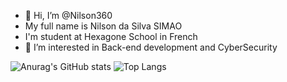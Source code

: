 - 👋 Hi, I’m @Nilson360
- My full name is Nilson da Silva SIMAO
- I'm student at Hexagone School in French 
- 👀 I’m interested in Back-end development and CyberSecurity


<!---
Nilson360/Nilson360 is a ✨ special ✨ repository because its `README.md` (this file) appears on your GitHub profile.
You can click the Preview link to take a look at your changes.
--->

![Anurag's GitHub stats](https://github-readme-stats.vercel.app/api?username=Nilson360&show_icons=true&theme=transparent) ![Top Langs](https://github-readme-stats.vercel.app/api/top-langs/?username=Nilson360&layout=compact)
